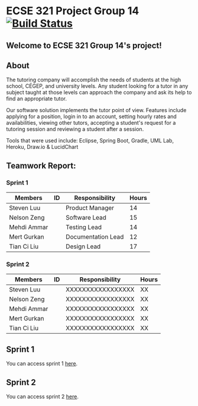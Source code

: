 ﻿# ECSE 321 Project Group 14 [![Build Status](https://travis-ci.com/McGill-ECSE321-Fall2019/project-group-14.svg?token=sDJUwxSysgdE6gnA8MXc&branch=master)](https://travis-ci.com/McGill-ECSE321-Fall2019/project-group-14)

## Welcome to ECSE 321 Group 14's project!

## About

The tutoring  company will accomplish the needs of students at the high school, CÉGEP, and university levels. Any student looking for a tutor in any subject taught at those levels can approach the company and ask its help to find an appropriate tutor. 

Our software solution implements the tutor point of view. Features include applying for a position, login in to an account, setting hourly rates and availabilities, viewing other tutors, accepting a student's request for a tutoring session and reviewing a student after a session. 

Tools that were used include: Eclipse, Spring Boot, Gradle, UML Lab, Heroku, Draw.io & LucidChart

## Teamwork Report:

### Sprint 1

| Members    | ID       | Responsibility| Hours |
|-------------|-----------|----------------|--------|
| Steven Luu  |   | Product Manager | 14    | 
| Nelson Zeng |   | Software Lead | 15    | 
| Mehdi Ammar |   | Testing Lead | 14    |
| Mert Gurkan |   | Documentation Lead | 12    |
| Tian Ci Liu |   | Design Lead | 17    | XX    |

### Sprint 2

| Members    | ID         | Responsibility    | Hours | 
|-------------|-----------|-------------------|-------|
| Steven Luu  |   | XXXXXXXXXXXXXXXXX | XX    | 
| Nelson Zeng |   | XXXXXXXXXXXXXXXXX | XX    |
| Mehdi Ammar |   | XXXXXXXXXXXXXXXXX | XX    | 
| Mert Gurkan |   | XXXXXXXXXXXXXXXXX | XX    |
| Tian Ci Liu |   | XXXXXXXXXXXXXXXXX | XX    | 

## Sprint 1
You can access sprint 1 [here](https://github.com/McGill-ECSE321-Fall2019/project-group-14/wiki/Sprint-1).

## Sprint 2
You can access sprint 2 [here](https://github.com/McGill-ECSE321-Fall2019/project-group-14/wiki/Sprint-2).
